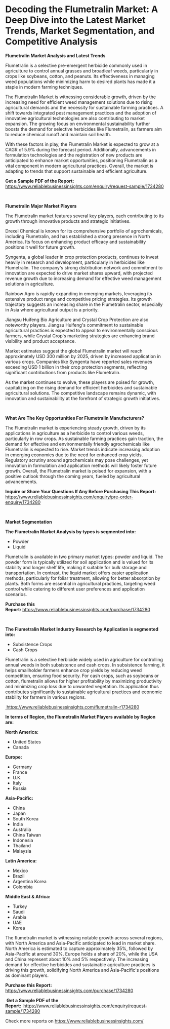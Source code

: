 <p><h1>Decoding the Flumetralin Market: A Deep Dive into the Latest Market Trends, Market Segmentation, and Competitive Analysis</h1></p><p><strong>Flumetralin Market Analysis and Latest Trends</strong></p>
<p><p>Flumetralin is a selective pre-emergent herbicide commonly used in agriculture to control annual grasses and broadleaf weeds, particularly in crops like soybeans, cotton, and peanuts. Its effectiveness in managing weed populations while minimizing harm to desired plants has made it a staple in modern farming techniques. </p><p>The Flumetralin Market is witnessing considerable growth, driven by the increasing need for efficient weed management solutions due to rising agricultural demands and the necessity for sustainable farming practices. A shift towards integrated pest management practices and the adoption of innovative agricultural technologies are also contributing to market expansion. The growing focus on environmental sustainability further boosts the demand for selective herbicides like Flumetralin, as farmers aim to reduce chemical runoff and maintain soil health.</p><p>With these factors in play, the Flumetralin Market is expected to grow at a CAGR of 5.9% during the forecast period. Additionally, advancements in formulation technologies and the registration of new products are anticipated to enhance market opportunities, positioning Flumetralin as a vital component in modern agricultural practices. Overall, the market is adapting to trends that support sustainable and efficient agriculture.</p></p>
<p><strong>Get a Sample PDF of the Report:&nbsp;</strong> <a href="https://www.reliablebusinessinsights.com/enquiry/request-sample/1734280?utm_campaign=57&utm_medium=2&utm_source=Github&utm_content=ia&utm_term=30012025&utm_id=flumetralin">https://www.reliablebusinessinsights.com/enquiry/request-sample/1734280</a></p>
<p>&nbsp;</p>
<p><strong>Flumetralin Major Market Players</strong></p>
<p><p>The Flumetralin market features several key players, each contributing to its growth through innovative products and strategic initiatives. </p><p>Drexel Chemical is known for its comprehensive portfolio of agrochemicals, including Flumetralin, and has established a strong presence in North America. Its focus on enhancing product efficacy and sustainability positions it well for future growth.</p><p>Syngenta, a global leader in crop protection products, continues to invest heavily in research and development, particularly in herbicides like Flumetralin. The company's strong distribution network and commitment to innovation are expected to drive market shares upward, with projected revenue growth due to increasing demand for effective weed management solutions in agriculture.</p><p>Rainbow Agro is rapidly expanding in emerging markets, leveraging its extensive product range and competitive pricing strategies. Its growth trajectory suggests an increasing share in the Flumetralin sector, especially in Asia where agricultural output is a priority.</p><p>Jiangsu Huifeng Bio Agriculture and Crystal Crop Protection are also noteworthy players. Jiangsu Huifeng's commitment to sustainable agricultural practices is expected to appeal to environmentally conscious farmers, while Crystal Crop's marketing strategies are enhancing brand visibility and product acceptance.</p><p>Market estimates suggest the global Flumetralin market will reach approximately USD 300 million by 2025, driven by increased application in various crops. Companies like Syngenta have reported sales revenues exceeding USD 1 billion in their crop protection segments, reflecting significant contributions from products like Flumetralin. </p><p>As the market continues to evolve, these players are poised for growth, capitalizing on the rising demand for efficient herbicides and sustainable agricultural solutions. The competitive landscape remains dynamic, with innovation and sustainability at the forefront of strategic growth initiatives.</p></p>
<p>&nbsp;</p>
<p><strong>What Are The Key Opportunities For Flumetralin Manufacturers?</strong></p>
<p><p>The Flumetralin market is experiencing steady growth, driven by its applications in agriculture as a herbicide to control various weeds, particularly in row crops. As sustainable farming practices gain traction, the demand for effective and environmentally friendly agrochemicals like Flumetralin is expected to rise. Market trends indicate increasing adoption in emerging economies due to the need for enhanced crop yields. Regulatory scrutiny around agrochemicals may pose challenges, yet innovation in formulation and application methods will likely foster future growth. Overall, the Flumetralin market is poised for expansion, with a positive outlook through the coming years, fueled by agricultural advancements.</p></p>
<p><strong>Inquire or Share Your Questions If Any Before Purchasing This Report:</strong> <a href="https://www.reliablebusinessinsights.com/enquiry/pre-order-enquiry/1734280?utm_campaign=57&utm_medium=2&utm_source=Github&utm_content=ia&utm_term=30012025&utm_id=flumetralin">https://www.reliablebusinessinsights.com/enquiry/pre-order-enquiry/1734280</a></p>
<p>&nbsp;</p>
<p><strong>Market Segmentation</strong></p>
<p><strong>The Flumetralin Market Analysis by types is segmented into:</strong></p>
<p><ul><li>Powder</li><li>Liquid</li></ul></p>
<p><p>Flumetralin is available in two primary market types: powder and liquid. The powder form is typically utilized for soil application and is valued for its stability and longer shelf life, making it suitable for bulk storage and transportation. In contrast, the liquid market offers easier application methods, particularly for foliar treatment, allowing for better absorption by plants. Both forms are essential in agricultural practices, targeting weed control while catering to different user preferences and application scenarios.</p></p>
<p><strong>Purchase this Report:&nbsp;</strong><a href="https://www.reliablebusinessinsights.com/purchase/1734280?utm_campaign=57&utm_medium=2&utm_source=Github&utm_content=ia&utm_term=30012025&utm_id=flumetralin">https://www.reliablebusinessinsights.com/purchase/1734280</a></p>
<p>&nbsp;</p>
<p><strong>The Flumetralin Market Industry Research by Application is segmented into:</strong></p>
<p><ul><li>Subsistence Crops</li><li>Cash Crops</li></ul></p>
<p><p>Flumetralin is a selective herbicide widely used in agriculture for controlling annual weeds in both subsistence and cash crops. In subsistence farming, it helps smallholder farmers enhance crop yields by reducing weed competition, ensuring food security. For cash crops, such as soybeans or cotton, flumetralin allows for higher profitability by maximizing productivity and minimizing crop loss due to unwanted vegetation. Its application thus contributes significantly to sustainable agricultural practices and economic stability for farmers in various regions.</p></p>
<p><a href="https://www.reliablebusinessinsights.com/flumetralin-r1734280?utm_campaign=57&utm_medium=2&utm_source=Github&utm_content=ia&utm_term=30012025&utm_id=flumetralin">&nbsp;https://www.reliablebusinessinsights.com/flumetralin-r1734280</a></p>
<p><strong>In terms of Region, the Flumetralin Market Players available by Region are:</strong></p>
<p>
    <p> <strong> North America: </strong>
        <ul>
            <li>United States</li>
            <li>Canada</li>
        </ul>
        </p> 
    <p> <strong> Europe: </strong>
        <ul>
            <li>Germany</li>
            <li>France</li>
            <li>U.K.</li>
            <li>Italy</li>
            <li>Russia</li>
        </ul>
        </p> 
    <p> <strong> Asia-Pacific: </strong>
        <ul>
            <li>China</li>
            <li>Japan</li>
            <li>South Korea</li>
            <li>India</li>
            <li>Australia</li>
            <li>China Taiwan</li>
            <li>Indonesia</li>
            <li>Thailand</li>
            <li>Malaysia</li>
        </ul>
        </p> 
    <p> <strong> Latin America: </strong>
        <ul>
            <li>Mexico</li>
            <li>Brazil</li>
            <li>Argentina Korea</li>
            <li>Colombia</li>
        </ul>
        </p> 
    <p> <strong> Middle East & Africa: </strong>
        <ul>
            <li>Turkey</li>
            <li>Saudi</li>
            <li>Arabia</li>
            <li>UAE</li>
            <li>Korea</li>
        </ul>
    </p>
    </p>
<p><p>The flumetralin market is witnessing notable growth across several regions, with North America and Asia-Pacific anticipated to lead in market share. North America is estimated to capture approximately 35%, followed by Asia-Pacific at around 30%. Europe holds a share of 20%, while the USA and China represent about 10% and 5% respectively. The increasing demand for effective herbicides and sustainable agriculture practices is driving this growth, solidifying North America and Asia-Pacific's positions as dominant players.</p></p>
<p><strong>Purchase this Report: </strong><a href="https://www.reliablebusinessinsights.com/purchase/1734280?utm_campaign=57&utm_medium=2&utm_source=Github&utm_content=ia&utm_term=30012025&utm_id=flumetralin">https://www.reliablebusinessinsights.com/purchase/1734280</a></p>
<p>&nbsp;<strong>Get a Sample PDF of the Report:&nbsp;&nbsp;</strong><a href="https://www.reliablebusinessinsights.com/enquiry/request-sample/1734280?utm_campaign=57&utm_medium=2&utm_source=Github&utm_content=ia&utm_term=30012025&utm_id=flumetralin">https://www.reliablebusinessinsights.com/enquiry/request-sample/1734280</a></p>
<p><strong></strong></p>
<p>Check more reports on <a href="https://www.reliablebusinessinsights.com/?utm_campaign=57&utm_medium=2&utm_source=Github&utm_content=ia&utm_term=30012025&utm_id=flumetralin">https://www.reliablebusinessinsights.com/</a></p>